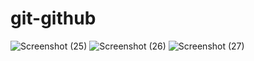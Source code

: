 # git-github
![Screenshot (25)](https://user-images.githubusercontent.com/122262510/211535168-23bcf6ae-c1be-4873-ab4d-228b4e93e9e4.png)
![Screenshot (26)](https://user-images.githubusercontent.com/122262510/211535652-fbf42122-6cd7-4d61-874f-f2ac886db804.png)
![Screenshot (27)](https://user-images.githubusercontent.com/122262510/211535709-9ac0713d-1c8a-4755-b33a-16b2f2ad849b.png)
